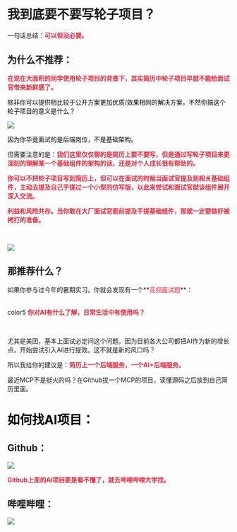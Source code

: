 # 我到底要不要写轮子项目？

一句话总结：**<font style="color:#DF2A3F;">可以但没必要。</font>**

## 为什么不推荐：

**<font style="color:#DF2A3F;">在现在大面积的同学使用轮子项目的背景下，其实简历中轮子项目早就不能给面试官带来新鲜感了。</font>**

<font style="color:#000000;">除非你可以提供相比较于公开方案更加优质/效果相同的解决方案，不然你搞这个轮子项目的意义是什么？</font>

![](https://cdn.nlark.com/yuque/0/2025/png/50710264/1745856798174-3d4b2983-0867-4e33-a8d4-dae3d88030ab.png)

<font style="color:#000000;">因为你毕竟面试的是后端岗位，不是基础架构。</font>

但需要注意的是：**<font style="color:#DF2A3F;">我们这里仅仅聊的是简历上要不要写，但是通过写轮子项目来更深刻的理解某一个基础组件的架构的话，还是对个人成长很有帮助的。</font>**

**<font style="color:#DF2A3F;"></font>**

**<font style="color:#DF2A3F;">你可以不把轮子项目写到简历上，但可以在面试的时候当面试官提及到相关基础组件，主动去提及自己手搓过一个小型的仿写版，以此来尝试和面试官就该组件展开深入交流。</font>**

**<font style="color:#DF2A3F;"></font>**

**<font style="color:#DF2A3F;">利益和风险共存。当你敢在大厂面试官面前提及手搓基础组件，那就一定要做好被拷打的准备。</font>**

<br/>

**<font style="color:#DF2A3F;"></font>**

![](https://cdn.nlark.com/yuque/0/2025/png/50710264/1745857327800-5de5c09e-1d31-40c9-a017-54087746d4e6.png)

## 那推荐什么？

如果你参与过今年的暑期实习。你就会发现有一个**<font style="color:#DF2A3F;">高频面试题</font>**：

<br/>color5
**<font style="color:#DF2A3F;">你对AI有什么了解，日常生活中有使用吗？</font>**

<br/>

尤其是美团，基本上面试必定问这个问题。因为目前各大公司都把AI作为新的增长点，开始尝试引入AI进行提效。这不就是新的风口吗？

所以我给你的建议是：**<font style="color:#DF2A3F;">简历上一个后端服务，一个AI+后端服务。</font>**

最近MCP不是挺火的吗？在Github拔一个MCP的项目，读懂源码之后放到自己简历里面。

# <font style="color:#000000;">如何找AI项目：</font>

## Github：

![](https://cdn.nlark.com/yuque/0/2025/png/50710264/1745857850865-a0b11446-7f50-4d95-a419-d5f6882c14da.png)

**<font style="color:#DF2A3F;">Github上面的AI项目要是看不懂了，就去哔哩哔哩大学找。</font>**

## 哔哩哔哩：

![](https://cdn.nlark.com/yuque/0/2025/png/50710264/1745857938522-35071d98-e0be-4f9e-91e2-dc829425063e.png)
